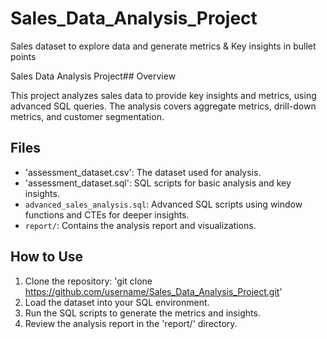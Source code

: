 # Sales_Data_Analysis_Project
Sales dataset to explore data and generate metrics &amp; Key insights  in bullet points

Sales Data Analysis Project## Overview 

This project analyzes sales data to provide key insights and metrics, using advanced SQL queries. The analysis covers aggregate metrics, drill-down metrics, and customer segmentation.
## Files 
- 'assessment_dataset.csv': The dataset used for analysis.
- 'assessment_dataset.sql': SQL scripts for basic analysis and key insights.
- `advanced_sales_analysis.sql`: Advanced SQL scripts using window functions and CTEs for deeper insights.
- `report/`: Contains the analysis report and visualizations.
## How to Use 
1. Clone the repository: 'git clone https://github.com/username/Sales_Data_Analysis_Project.git'
2. Load the dataset into your SQL environment.
3. Run the SQL scripts to generate the metrics and insights.
4. Review the analysis report in the 'report/' directory.
